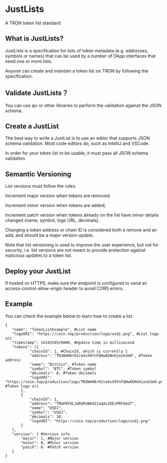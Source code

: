 # JustLists
A TRON token list standard

## What is JustLists?

JustLists is a specification for lists of token metadata (e.g. addresses, symbols or names) that can be used by a number of DApp interfaces that need one or more lists.

Anyone can create and maintain a token list on TRON by following the specification.

## Validate JustLists？

You can use ajv or other libraries to perform the validation against the JSON schema.

## Create a JustList

The best way to write a JustList is to use an editor that supports JSON schema validation. Most code editors do, such as IntelliJ and VSCode.

In order for your token list to be usable, it must pass all JSON schema validation.

## Semantic Versioning

List versions must follow the rules:

Increment major version when tokens are removed;

Increment minor version when tokens are added;

Increment patch version when tokens already on the list have minor details changed (name, symbol, logo URL, decimals).

Changing a token address or chain ID is considered both a remove and an add, and should be a major version update.

Note that list versioning is used to improve the user experience, but not for security, i.e. list versions are not meant to provide protection against malicious updates to a token list.

## Deploy your JustList

If hosted on HTTPS, make sure the endpoint is configured to send an access-control-allow-origin header to avoid CORS errors.

## Example

You can check the example below to learn how to create a list.

```
{
   "name": "TokenListExample", #List name
   "logoURI": "https://coin.top/production/logo/usdj.png", #List logo uri
   "timestamp": 1610339529000, #Update time in millisecond
   "tokens": [{
           "chainId": 1, #ChainId, which is currently 1
           "address": "TN3W4H6rK2ce4vX9YnFQHwKENnHjoxb3m9", #Token address
           "name": "BitCoin", #Token name
           "symbol": "BTC", #Token symbol
           "decimals": 8, #Token decimals
           "logoURI": "https://coin.top/production/logo/TN3W4H6rK2ce4vX9YnFQHwKENnHjoxb3m9.png" #Token logo uri
       },
       {
           "chainId": 1,
           "address": "TMwFHYXLJaRUPeW6421aqXL4ZEzPRFGkGT",
           "name": "USDJ",
           "symbol": "USDJ",
           "decimals": 18,
           "logoURI": "https://coin.top/production/logo/usdj.png"
       }
   ],
   "version": { #Version info
       "major": 1, #Major version
       "minor": 0, #Minor version
       "patch": 0  #Patch version
   }
}
```
